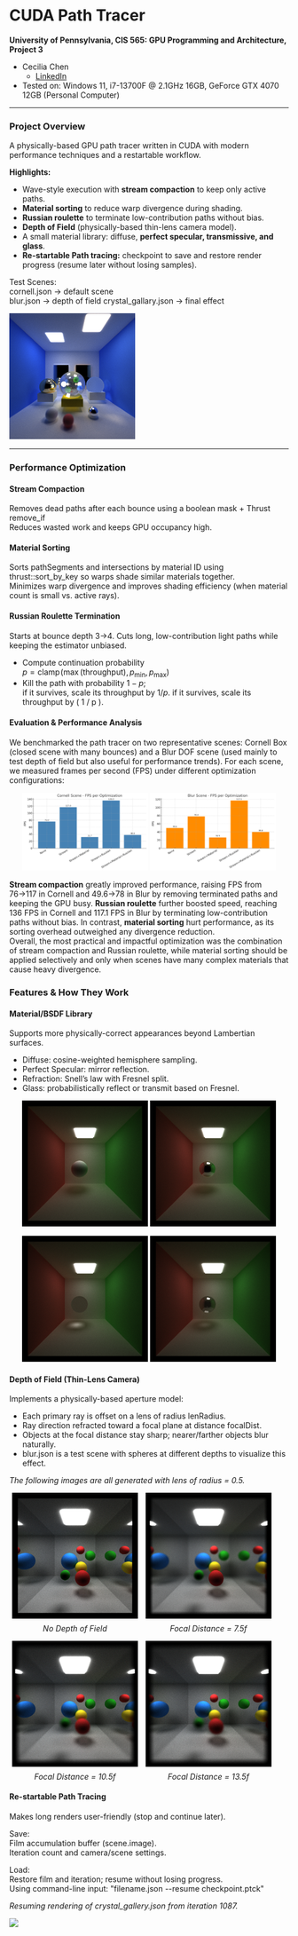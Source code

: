 CUDA Path Tracer
================

**University of Pennsylvania, CIS 565: GPU Programming and Architecture, Project 3**

* Cecilia Chen 
  * [LinkedIn](https://www.linkedin.com/in/yue-chen-643182223/)
* Tested on: Windows 11, i7-13700F @ 2.1GHz 16GB, GeForce GTX 4070 12GB (Personal Computer)

---

### Project Overview
A physically-based GPU path tracer written in CUDA with modern performance techniques and a restartable workflow.

**Highlights:**  
* Wave-style execution with **stream compaction** to keep only active paths.  
* **Material sorting** to reduce warp divergence during shading.  
* **Russian roulette** to terminate low-contribution paths without bias.  
* **Depth of Field** (physically-based thin-lens camera model).  
* A small material library: diffuse, **perfect specular, transmissive, and glass**.  
* **Re-startable Path tracing:** checkpoint to save and restore render progress (resume later without losing samples).  

Test Scenes:  
cornell.json -> default scene  
blur.json -> depth of field
crystal_gallary.json -> final effect  

<img src="img/crystal.png" width="45%" />

---

### Performance Optimization

#### Stream Compaction
Removes dead paths after each bounce using a boolean mask + Thrust remove_if  
Reduces wasted work and keeps GPU occupancy high.

#### Material Sorting
Sorts pathSegments and intersections by material ID using thrust::sort_by_key so warps shade similar materials together.  
Minimizes warp divergence and improves shading efficiency (when material count is small vs. active rays).

#### Russian Roulette Termination
Starts at bounce depth 3->4. Cuts long, low-contribution light paths while keeping the estimator unbiased.

- Compute continuation probability  
$p = \mathrm{clamp}\!\left(\max(\text{throughput}),\, p_{\min},\, p_{\max}\right)$
- Kill the path with probability $1 - p$;  
  if it survives, scale its throughput by $1/p$.
  if it survives, scale its throughput by \( 1 / p \).



#### Evaluation & Performance Analysis
We benchmarked the path tracer on two representative scenes: Cornell Box (closed scene with many bounces) and a Blur DOF scene (used mainly to test depth of field but also useful for performance trends).
For each scene, we measured frames per second (FPS) under different optimization configurations:

<p align="center">
  <img src="img/cornell_fps.png" width="45%" />
  <img src="img/blur_fps.png" width="45%" />
</p>

**Stream compaction** greatly improved performance, raising FPS from 76→117 in Cornell and 49.6→78 in Blur by removing terminated paths and keeping the GPU busy. **Russian roulette** further boosted speed, reaching 136 FPS in Cornell and 117.1 FPS in Blur by terminating low-contribution paths without bias. In contrast, **material sorting** hurt performance, as its sorting overhead outweighed any divergence reduction.  
Overall, the most practical and impactful optimization was the combination of stream compaction and Russian roulette, while material sorting should be applied selectively and only when scenes have many complex materials that cause heavy divergence.

### Features & How They Work
#### Material/BSDF Library
Supports more physically-correct appearances beyond Lambertian surfaces.

* Diffuse: cosine-weighted hemisphere sampling.  
* Perfect Specular: mirror reflection.  
* Refraction: Snell’s law with Fresnel split.  
* Glass: probabilistically reflect or transmit based on Fresnel.
<p align="center">
  <img src="img/diffuse.png" width="45%" />
  <img src="img/specular.png" width="45%" />
</p>
<p align="center">
  <img src="img/transmissive.png" width="45%" />
  <img src="img/glass.png" width="45%" />
</p>

#### Depth of Field (Thin-Lens Camera)
Implements a physically-based aperture model:

* Each primary ray is offset on a lens of radius lenRadius.  
* Ray direction refracted toward a focal plane at distance focalDist.
* Objects at the focal distance stay sharp; nearer/farther objects blur naturally.
* blur.json is a test scene with spheres at different depths to visualize this effect.

*The following images are all generated with lens of radius = 0.5.*

<p align="center">
  <figure style="display:inline-block; margin:0 1%; width:45%;">
    <img src="img/no_dof.png" style="width:100%;">
    <figcaption style="text-align:center; font-style:italic; margin-top:6px;">
      No Depth of Field
    </figcaption>
  </figure>
  <figure style="display:inline-block; margin:0 1%; width:45%;">
    <img src="img/dof_near.png"  style="width:100%;">
    <figcaption style="text-align:center; font-style:italic; margin-top:6px;">
      Focal Distance = 7.5f
    </figcaption>
  </figure>
</p>

<p align="center" style="margin-top:12px;">
  <figure style="display:inline-block; margin:0 1%; width:45%;">
    <img src="img/dof_mid.png"style="width:100%;">
    <figcaption style="text-align:center; font-style:italic; margin-top:6px;">
      Focal Distance = 10.5f
    </figcaption>
  </figure>
  <figure style="display:inline-block; margin:0 1%; width:45%;">
    <img src="img/dof_far.png" style="width:100%;">
    <figcaption style="text-align:center; font-style:italic; margin-top:6px;">
      Focal Distance = 13.5f
    </figcaption>
  </figure>
</p>

#### Re-startable Path Tracing
Makes long renders user-friendly (stop and continue later).

Save:  
Film accumulation buffer (scene.image).  
Iteration count and camera/scene settings.

Load:  
Restore film and iteration; resume without losing progress.  
Using command-line input: "filename.json --resume checkpoint.ptck"

*Resuming rendering of crystal_gallery.json from iteration 1087.*

<img src="img/resume.gif" width="45%" />

